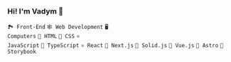 ### Hi! I'm Vadym 👋

<code>🏞 Front-End</code>
<code>🕸 Web Development</code>
<code>🖥 Computers</code>
<code>🧱 HTML</code>
<code>🎨 CSS</code>
<code>⭐️ JavaScript</code>
<code>🌟 TypeScript</code>
<code>⚛️ React</code>
<code>🧬 Next.js</code>
<code>🚀 Solid.js</code>
<code>🧩 Vue.js</code>
<code>🌌 Astro</code>
<code>📕 Storybook</code>
